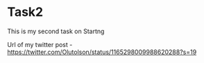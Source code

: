 # Task2
This is my second task on Startng

Url of my  twitter post - https://twitter.com/Olutolson/status/1165298009988620288?s=19

